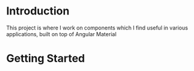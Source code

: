 # Introduction
This project is where I work on components which I find useful in various applications, built on top of Angular Material

# Getting Started